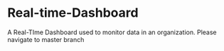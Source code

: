 # Real-time-Dashboard
A Real-TIme Dashboard used to monitor data in an organization.
 Please navigate to master branch
